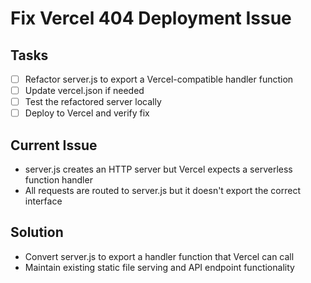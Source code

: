 # Fix Vercel 404 Deployment Issue

## Tasks
- [ ] Refactor server.js to export a Vercel-compatible handler function
- [ ] Update vercel.json if needed
- [ ] Test the refactored server locally
- [ ] Deploy to Vercel and verify fix

## Current Issue
- server.js creates an HTTP server but Vercel expects a serverless function handler
- All requests are routed to server.js but it doesn't export the correct interface

## Solution
- Convert server.js to export a handler function that Vercel can call
- Maintain existing static file serving and API endpoint functionality

